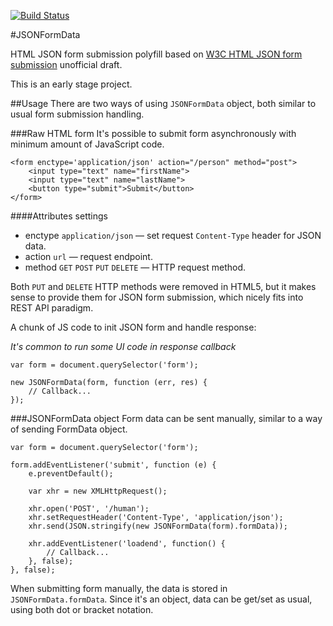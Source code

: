 [![Build Status](https://api.travis-ci.org/roman01la/JSONFormData.svg?branch=umd)](https://travis-ci.org/roman01la/JSONFormData)

#JSONFormData

HTML JSON form submission polyfill based on [W3C HTML JSON form submission](http://darobin.github.io/formic/specs/json/) unofficial draft.

This is an early stage project.

##Usage
There are two ways of using `JSONFormData` object, both similar to usual form submission handling.

###Raw HTML form
It's possible to submit form asynchronously with minimum amount of JavaScript code.

```
<form enctype='application/json' action="/person" method="post">
    <input type="text" name="firstName">
    <input type="text" name="lastName">
    <button type="submit">Submit</button>
</form>
```

####Attributes settings
- enctype `application/json` ― set request `Content-Type` header for JSON data.
- action `url` ― request endpoint.
- method `GET` `POST` `PUT` `DELETE` ― HTTP request method.

Both `PUT` and `DELETE` HTTP methods were removed in HTML5, but it makes sense to provide them for JSON form submission, which nicely fits into REST API paradigm.

A chunk of JS code to init JSON form and handle response:

*It's common to run some UI code in response callback*

```
var form = document.querySelector('form');

new JSONFormData(form, function (err, res) {
    // Callback...
});
```

###JSONFormData object
Form data can be sent manually, similar to a way of sending FormData object.

```
var form = document.querySelector('form');

form.addEventListener('submit', function (e) {
    e.preventDefault();

    var xhr = new XMLHttpRequest();

    xhr.open('POST', '/human');
    xhr.setRequestHeader('Content-Type', 'application/json');
    xhr.send(JSON.stringify(new JSONFormData(form).formData));

    xhr.addEventListener('loadend', function() {
        // Callback...
    }, false);
}, false);
```

When submitting form manually, the data is stored in `JSONFormData.formData`. Since it's an object, data can be get/set as usual, using both dot or bracket notation.
